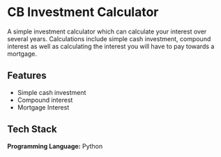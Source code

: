 
# CB Investment Calculator

A simple investment calculator which can calculate your interest over several years. Calculations include
simple cash investment, compound interest as well as calculating the interest you will have to pay towards a mortgage.


## Features

- Simple cash investment
- Compound interest
- Mortgage Interest


## Tech Stack

**Programming Language:** Python 

